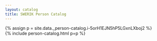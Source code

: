 ```yaml
---
layout: catalog
title: SWERIK Person Catalog
---
```

{% assign p = site.data._person-catalog.i-5orH1EJN5hP5LGxnLXboj2 %}
{% include person-catalog.html p=p %}

